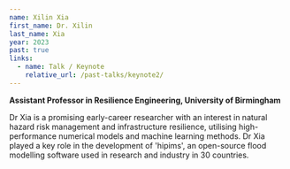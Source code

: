 ```yaml
---
name: Xilin Xia
first_name: Dr. Xilin
last_name: Xia
year: 2023
past: true
links:
  - name: Talk / Keynote
    relative_url: /past-talks/keynote2/
---
```



**Assistant Professor in Resilience Engineering, University of Birmingham**

Dr Xia is a promising early-career researcher with an interest in natural hazard risk management and infrastructure resilience, utilising high-performance numerical models and machine learning methods. Dr Xia played a key role in the development of 'hipims', an open-source flood modelling software used in research and industry in 30 countries.
